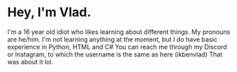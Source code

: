 # Hey, I'm Vlad.
I'm a 16 year old idiot who likes learning about different things.
My pronouns are he/him.
I'm not learning anything at the moment, but I do have basic experience in Python, HTML and C#
You can reach me through my Discord or Instagram, to which the username is the same as here (ikbenvlad)
That was about it lol.
